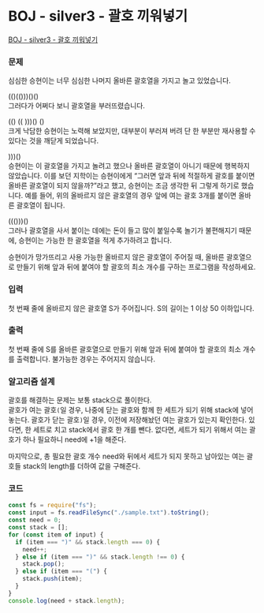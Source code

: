 # BOJ - silver3 - 괄호 끼워넣기

[BOJ - silver3 - 괄호 끼워넣기](https://www.acmicpc.net/problem/11899)

### 문제

심심한 승현이는 너무 심심한 나머지 올바른 괄호열을 가지고 놀고 있었습니다.

(()(()))()()  
그러다가 어쩌다 보니 괄호열을 부러뜨렸습니다.

(() (( )))() ()  
크게 낙담한 승현이는 노력해 보았지만, 대부분이 부러져 버려 단 한 부분만 재사용할 수 있다는 것을 깨닫게 되었습니다.

)))()  
승현이는 이 괄호열을 가지고 놀려고 했으나 올바른 괄호열이 아니기 때문에 행복하지 않았습니다. 이를 보던 지학이는 승현이에게 “그러면 앞과 뒤에 적절하게 괄호를 붙이면 올바른 괄호열이 되지 않을까?”라고 했고, 승현이는 조금 생각한 뒤 그렇게 하기로 했습니다. 예를 들어, 위의 올바르지 않은 괄호열의 경우 앞에 여는 괄호 3개를 붙이면 올바른 괄호열이 됩니다.

((()))()  
그러나 괄호열을 사서 붙이는 데에는 돈이 들고 많이 붙일수록 놀기가 불편해지기 때문에, 승현이는 가능한 한 괄호열을 적게 추가하려고 합니다.

승현이가 망가뜨리고 사용 가능한 올바르지 않은 괄호열이 주어질 때, 올바른 괄호열으로 만들기 위해 앞과 뒤에 붙여야 할 괄호의 최소 개수를 구하는 프로그램을 작성하세요.

### 입력

첫 번째 줄에 올바르지 않은 괄호열 S가 주어집니다. S의 길이는 1 이상 50 이하입니다.

### 출력

첫 번째 줄에 S를 올바른 괄호열으로 만들기 위해 앞과 뒤에 붙여야 할 괄호의 최소 개수를 출력합니다. 불가능한 경우는 주어지지 않습니다.

### 알고리즘 설계

괄호를 해결하는 문제는 보통 stack으로 풀이한다.  
괄호가 여는 괄호`(`일 경우, 나중에 닫는 괄호와 함께 한 세트가 되기 위해 stack에 넣어놓는다.
괄호가 닫는 괄호`)`일 경우, 이전에 저장해놨던 여는 괄호가 있는지 확인한다.
있다면, 한 세트로 치고 stack에서 괄호 한 개를 뺀다.
없다면, 세트가 되기 위해서 여는 괄호가 하나 필요하니 need에 +1을 해준다.

마지막으로, 총 필요한 괄호 개수 need와 뒤에서 세트가 되지 못하고 남아있는 여는 괄호들 stack의 length를 더하여 값을 구해준다.

### 코드

```js
const fs = require("fs");
const input = fs.readFileSync("./sample.txt").toString();
const need = 0;
const stack = [];
for (const item of input) {
  if (item === ")" && stack.length === 0) {
    need++;
  } else if (item === ")" && stack.length !== 0) {
    stack.pop();
  } else if (item === "(") {
    stack.push(item);
  }
}
console.log(need + stack.length);
```
